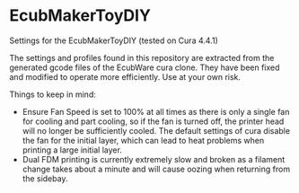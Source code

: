 # EcubMakerToyDIY
Settings for the EcubMakerToyDIY (tested on Cura 4.4.1)

The settings and profiles found in this repository are extracted from the generated gcode files of the EcubWare cura clone. They have been fixed and modified to operate more efficiently. Use at your own risk.

Things to keep in mind:

* Ensure Fan Speed is set to 100% at all times as there is only a single fan for cooling and part cooling, so if the fan is turned off, the printer head will no longer be sufficiently cooled. The default settings of cura disable the fan for the initial layer, which can lead to heat problems when printing a large initial layer.
* Dual FDM printing is currently extremely slow and broken as a filament change takes about a minute and will cause oozing when returning from the sidebay.
